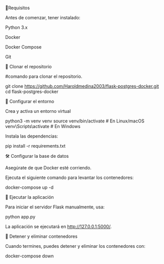 📌Requisitos

Antes de comenzar, tener instalado:

Python 3.x

Docker

Docker Compose

Git

👅 Clonar el repositorio

#comando para clonar el repositorio.

git clone https://github.com/Haroldmedina2003/flask-postgres-docker.git
cd flask-postgres-docker

🔧 Configurar el entorno

Crea y activa un entorno virtual

python3 -m venv venv
source venv/bin/activate  # En Linux/macOS
venv\Scripts\activate     # En Windows

Instala las dependencias:

pip install -r requirements.txt

🛠 Configurar la base de datos

Asegúrate de que Docker esté corriendo.

Ejecuta el siguiente comando para levantar los contenedores:

docker-compose up -d

🚀 Ejecutar la aplicación

Para iniciar el servidor Flask manualmente, usa:

python app.py

La aplicación se ejecutará en http://127.0.0.1:5000/.

🔄 Detener y eliminar contenedores

Cuando termines, puedes detener y eliminar los contenedores con:

docker-compose down
